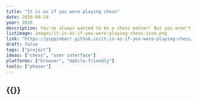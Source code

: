 ```yaml
---
title: "It is as if you were playing chess"
date: 2016-08-19
year: 2016
description: You've always wanted to be a chess master! But you aren't one! Are you! Now you can at least look like one! Pretend you're playing chess! Make moves! Act like you feel things! Smirk! Frown! Weep! Chess!
listimage: images/it-is-as-if-you-were-playing-chess-icon.png
link: "https://pippinbarr.github.io/it-is-as-if-you-were-playing-chess/info/"
draft: false
tags: ["project"]
ideas: ["chess", "user interface"]
platforms: ["browser", "mobile-friendly"]
tools: ["phaser"]
---
```


## {{<param title >}}
